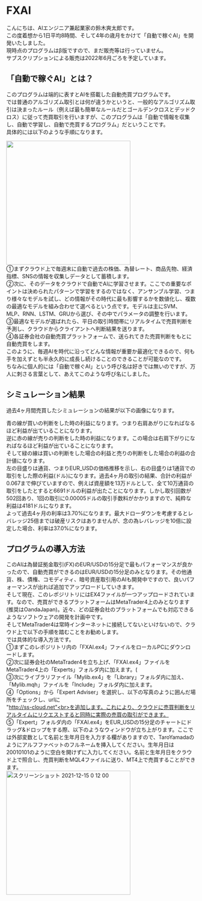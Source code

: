 # FXAI 
こんにちは、AIエンジニア兼起業家の鈴木爽太郎です。<br>
この度着想から1日平均8時間、そして4年の歳月をかけて「自動で稼ぐAI」を開発いたしました。<br>
現時点のプログラムはβ版ですので、まだ販売等は行っていません。<br>
サブスクリプションによる販売は2022年6月ごろを予定しています。<br>

## 「自動で稼ぐAI」とは？
このプログラムは端的に表すとAIを搭載した自動売買プログラムです。<br>
では普通のアルゴリズム取引とは何が違うかというと、一般的なアルゴリズム取引は決まったルール（例えば最も簡単なルールだとゴールデンクロスとデッドクロス）に従って売買取引を行いますが、このプログラムは「自動で情報を収集し、自動で学習し、自動で売買するプログラム」だということです。<br>
具体的には以下のような手順になります。<br>

<img src="https://user-images.githubusercontent.com/95641926/146052912-6321bc7a-fe88-4e75-b7d6-b1529010c87d.png" width="330">

<br>
①まずクラウド上で毎週末に自動で過去の株価、為替レート、商品先物、経済指標、SNSの情報を収集しデータとして蓄積します。<br>
②次に、そのデータをクラウドで自動でAIに学習させます。ここでの重要なポイントは決められたパターンで学習をするのではなく、アンサンブル学習、つまり様々なモデルを試し、どの情報がその時代に最も影響するかを数値化し、複数の最適なモデルを組み合わせて選べるという点です。モデルは主にSVM、MLP、RNN、LSTM、GRUから選び、その中でパラメータの調整を行います。<br>
③最適なモデルが選ばれたら、平日の取引時間帯にリアルタイムで売買判断を予測し、クラウドからクライアントへ判断結果を送ります。<br>
④各証券会社の自動売買プラットフォームで、送られてきた売買判断をもとに自動売買をします。<br>
このように、毎週AIを時代に沿ってどんな情報が重要か最適化できるので、何も手を加えずとも半永久的に成長し続けることのできることが可能なのです。<br>
ちなみに個人的には「自動で稼ぐAI」という呼び名は好きでは無いのですが、万人に刺さる言葉として、あえてこのような呼び名にしました。

## シミュレーション結果
過去4ヶ月間売買したシミュレーションの結果が以下の画像になります。<br>

青の線が買いの判断をした時の利益になります。つまり右肩あがりになればなるほど利益が出ていることになります。<br>
逆に赤の線が売りの判断をした時の利益になります。この場合は右肩下がりになればなるほど利益が出ていることになります。<br>
そして緑の線は買いの判断をした場合の利益と売りの判断をした場合の利益の合計値になります。<br>
左の目盛りは通貨、つまりEUR_USDの価格推移を示し、右の目盛りは1通貨での取引をした際の利益(ドル)になります。過去4ヶ月の取引の結果、合計の利益が0.067まで伸びていますので、例えば資産額を13万ドルとして、全て10万通貨の取引をしたとすると6691ドルの利益が出たことになります。しかし取引回数が502回あり、1回の取引に0.00005ドルの取引手数料がかかりますので、純粋な利益は4181ドルになります。<br>
よって過去4ヶ月の利率は3.70%になります。最大ドローダウンを考慮するとレバレッジ25倍までは破産リスクはありませんが、念の為レバレッジを10倍に設定した場合、利率は37.0%になります。<br>





## プログラムの導入方法
このAIは為替証拠金取引(FX)のEUR/USDの15分足で最もパフォーマンスが良かったので、自動売買ができるのはEUR/USDの15分足のみとなります。その他通貨、株、債権、コモディティ、暗号資産取引用のAIも開発中ですので、良いパフォーマンスが出れば追加でアップロードしていきます。<br>
そして現在、このレポジリトリにはEX4ファイルが一つアップロードされています。なので、売買ができるプラットフォームはMetaTrader4上のみとなります(推奨はOandaJapan)。近々、どの証券会社のプラットフォームでも対応できるようなソフトウェアの開発を計画中です。<br>
そしてMetaTrader4は常時インターネットに接続してないといけないので、クラウド上で以下の手順を踏むことをお勧めします。<br>
では具体的な導入方法です。<br>
①まずこのレポジリトリ内の「FXAI.ex4」ファイルをローカルPCにダウンロードします。<br>
②次に証券会社のMetaTrader4を立ち上げ、「FXAI.ex4」ファイルをMetaTrader4上の「Experts」フォルダ内に加えます。(<br>
③次にライブラリファイル「Mylib.ex4」を「Library」フォルダ内に加え、「Mylib.mqh」ファイルを「Include」フォルダ内に加えます。<br>
④「Options」から「Expert Adviser」を選択し、以下の写真のように囲んだ場所をチェックし、urlに<br>"http://ss-cloud.net"<br>を追加します。これにより、クラウドに売買判断をリアルタイムにリクエストすると同時に実際の売買の取引ができます。<br>
⑤「Expert」フォルダ内の「FXAI.ex4」をEUR_USDの15分足のチャートにドラッグ&ドロップをする際、以下のようなウィンドウが立ち上がります。ここでは外部変数として名前と生年月日を入力する欄がありますので、TaroYamadaのようにアルフファベットのフルネームを挿入してください。生年月日は20010101のように空白を開けずに入力してください。名前と生年月日をクラウド上で照合し、売買判断をMQL4ファイルに送り、MT4上で売買することができます。<br>
<img width="330" alt="スクリーンショット 2021-12-15 0 12 00" src="https://user-images.githubusercontent.com/95641926/146094305-e216becb-5ce6-4816-9490-f8d798b7c02f.png">




